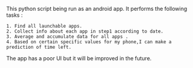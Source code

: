 This python script being run as an android app. It performs the following tasks :

	1. Find all launchable apps.
	2. Collect info about each app in step1 according to date.
	3. Average and accumulate data for all apps .
	4. Based on certain specific values for my phone,I can make a prediction of time left.


The app has a poor UI but it will be improved in the future.


